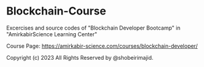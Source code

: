 # Blockchain-Course

Excercises and source codes of "Blockchain Developer Bootcamp" in "AmirkabirScience Learning Center"

Course Page:
https://amirkabir-science.com/courses/blockchain-developer/

Copyright (c) 2023 All Rights Reserved by @shobeirimajid.
